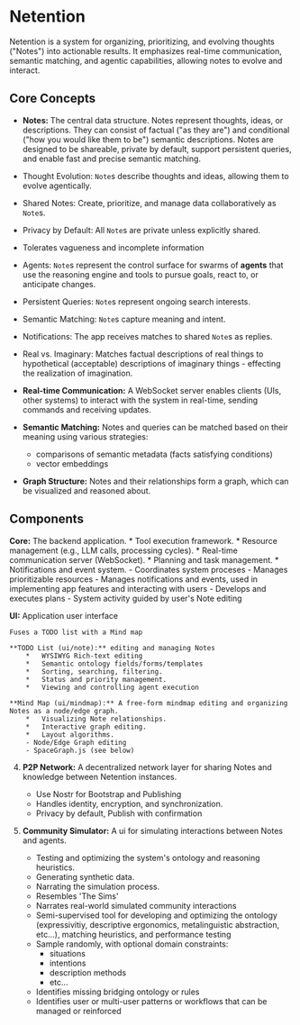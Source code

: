 # Netention

Netention is a system for organizing, prioritizing, and evolving thoughts ("Notes") into actionable results. It emphasizes real-time communication, semantic matching, and agentic capabilities, allowing notes to evolve and interact.

## Core Concepts

- **Notes:** The central data structure. Notes represent thoughts, ideas, or descriptions. They can consist of factual ("as they are") and conditional ("how you would like them to be") semantic descriptions. Notes are designed to be shareable, private by default, support persistent queries, and enable fast and precise semantic matching.

- Thought Evolution: `Note`s describe thoughts and ideas, allowing them to evolve agentically.
- Shared Notes: Create, prioritize, and manage data collaboratively as `Note`s.
- Privacy by Default: All `Note`s are private unless explicitly shared.
- Tolerates vagueness and incomplete information 
- Agents: `Note`s represent the control surface for swarms of **agents** that use the reasoning engine and tools to pursue goals, react to, or anticipate changes.
- Persistent Queries: `Note`s represent ongoing search interests.
- Semantic Matching: `Note`s capture meaning and intent.
- Notifications: The app receives matches to shared `Note`s as replies.
- Real vs. Imaginary: Matches factual descriptions of real things to hypothetical (acceptable) descriptions of imaginary
  things - effecting the realization of imagination.


- **Real-time Communication:** A WebSocket server enables clients (UIs, other systems) to interact with the system in real-time, sending commands and receiving updates.
- **Semantic Matching:** Notes and queries can be matched based on their meaning using various strategies:
    - comparisons of semantic metadata (facts satisfying conditions)
    - vector embeddings
    
- **Graph Structure:** Notes and their relationships form a graph, which can be visualized and reasoned about.

## Components

**Core:** The backend application.
    *   Tool execution framework.
    *   Resource management (e.g., LLM calls, processing cycles).
    *   Real-time communication server (WebSocket).
    *   Planning and task management.
    *   Notifications and event system.
    - Coordinates system proceses
    - Manages prioritizable resources
    - Manages notifications and events, used in implementing app features and interacting with users
    - Develops and executes plans
    - System activity guided by user's Note editing

**UI:** Application user interface
    
    Fuses a TODO list with a Mind map
    
    **TODO List (ui/note):** editing and managing Notes
        *   WYSIWYG Rich-text editing
        *   Semantic ontology fields/forms/templates
        *   Sorting, searching, filtering.
        *   Status and priority management.
        *   Viewing and controlling agent execution
    
    **Mind Map (ui/mindmap):** A free-form mindmap editing and organizing Notes as a node/edge graph.
        *   Visualizing Note relationships.
        *   Interactive graph editing.
        *   Layout algorithms.
        - Node/Edge Graph editing
        - SpaceGraph.js (see below)

4.  **P2P Network:** A decentralized network layer for sharing Notes and knowledge between Netention instances.
    *   Use Nostr for Bootstrap and Publishing
    *   Handles identity, encryption, and synchronization.
    *   Privacy by default, Publish with confirmation
    
5.  **Community Simulator:** A ui for simulating interactions between Notes and agents.
    *   Testing and optimizing the system's ontology and reasoning heuristics.
    *   Generating synthetic data.
    *   Narrating the simulation process.
    *   Resembles 'The Sims'
    - Narrates real-world simulated community interactions
    - Semi-supervised tool for developing and optimizing the ontology (expressivitiy, descriptive ergonomics, metalinguistic abstraction, etc...), matching heuristics, and performance testing
    - Sample randomly, with optional domain constraints: 
        - situations
        - intentions
        - description methods
        - etc...
    - Identifies missing bridging ontology or rules
    - Identifies user or multi-user patterns or workflows that can be managed or reinforced